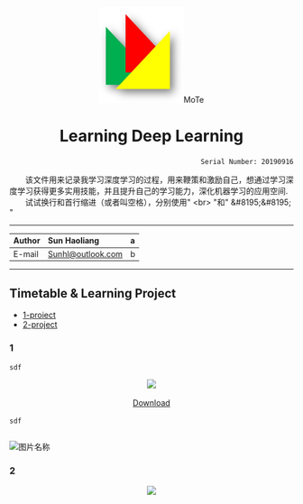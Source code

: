 <div align="center">
<img src="https://github.com/Sun365/Try-20190916/blob/master/logo.jpg" width="150">MoTe

# Learning Deep Learning

</div>

<div align="right">
  
`Serial Number: 20190916`

</div>

&#8195;&#8195;该文件用来记录我学习深度学习的过程，用来鞭策和激励自己，想通过学习深度学习获得更多实用技能，并且提升自己的学习能力，深化机器学习的应用空间.<br>&#8195;&#8195;试试换行和首行缩进（或者叫空格），分别使用\" \<br> \"和\" \&#8195;\&#8195; \"

***
  
Author|Sun Haoliang|a
:-|:-|:-
|E-mail|Sunhl@outlook.com|b

***


## Timetable & Learning Project

* [1-proiect](#1)
* [2-project](#2)

### 1

```
sdf
```
<div align="center"> 
<img src="http://k.zol-img.com.cn/sjbbs/6875/a6874935_s.jpg" width="150">
  
[Download](http://k.zol-img.com.cn/sjbbs/6875/a6874935_s.jpg?imageMogr2/auto-orient/strip%7CimageView2/2/w/300)

</div>

``` sdf ```

```` sdf
````

<img src="http://k.zol-img.com.cn/sjbbs/6875/a6874935_s.jpg" width = "400" height = "260" alt="图片名称"/>

### 2

<div align=center><img src="http://k.zol-img.com.cn/sjbbs/6875/a6874935_s.jpg" width="600"/></div>

